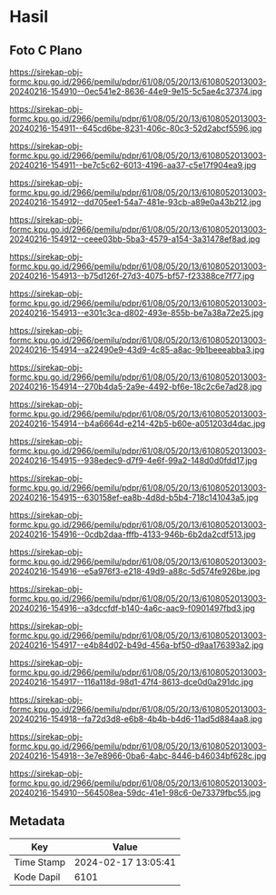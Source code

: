 # Hasil

## Foto C Plano

https://sirekap-obj-formc.kpu.go.id/2966/pemilu/pdpr/61/08/05/20/13/6108052013003-20240216-154910--0ec541e2-8636-44e9-9e15-5c5ae4c37374.jpg

https://sirekap-obj-formc.kpu.go.id/2966/pemilu/pdpr/61/08/05/20/13/6108052013003-20240216-154911--645cd6be-8231-406c-80c3-52d2abcf5596.jpg

https://sirekap-obj-formc.kpu.go.id/2966/pemilu/pdpr/61/08/05/20/13/6108052013003-20240216-154911--be7c5c62-6013-4196-aa37-c5e17f904ea9.jpg

https://sirekap-obj-formc.kpu.go.id/2966/pemilu/pdpr/61/08/05/20/13/6108052013003-20240216-154912--dd705ee1-54a7-481e-93cb-a89e0a43b212.jpg

https://sirekap-obj-formc.kpu.go.id/2966/pemilu/pdpr/61/08/05/20/13/6108052013003-20240216-154912--ceee03bb-5ba3-4579-a154-3a31478ef8ad.jpg

https://sirekap-obj-formc.kpu.go.id/2966/pemilu/pdpr/61/08/05/20/13/6108052013003-20240216-154913--b75d126f-27d3-4075-bf57-f23388ce7f77.jpg

https://sirekap-obj-formc.kpu.go.id/2966/pemilu/pdpr/61/08/05/20/13/6108052013003-20240216-154913--e301c3ca-d802-493e-855b-be7a38a72e25.jpg

https://sirekap-obj-formc.kpu.go.id/2966/pemilu/pdpr/61/08/05/20/13/6108052013003-20240216-154914--a22490e9-43d9-4c85-a8ac-9b1beeeabba3.jpg

https://sirekap-obj-formc.kpu.go.id/2966/pemilu/pdpr/61/08/05/20/13/6108052013003-20240216-154914--270b4da5-2a9e-4492-bf6e-18c2c6e7ad28.jpg

https://sirekap-obj-formc.kpu.go.id/2966/pemilu/pdpr/61/08/05/20/13/6108052013003-20240216-154914--b4a6664d-e214-42b5-b60e-a051203d4dac.jpg

https://sirekap-obj-formc.kpu.go.id/2966/pemilu/pdpr/61/08/05/20/13/6108052013003-20240216-154915--938edec9-d7f9-4e6f-99a2-148d0d0fdd17.jpg

https://sirekap-obj-formc.kpu.go.id/2966/pemilu/pdpr/61/08/05/20/13/6108052013003-20240216-154915--630158ef-ea8b-4d8d-b5b4-718c141043a5.jpg

https://sirekap-obj-formc.kpu.go.id/2966/pemilu/pdpr/61/08/05/20/13/6108052013003-20240216-154916--0cdb2daa-fffb-4133-946b-6b2da2cdf513.jpg

https://sirekap-obj-formc.kpu.go.id/2966/pemilu/pdpr/61/08/05/20/13/6108052013003-20240216-154916--e5a976f3-e218-49d9-a88c-5d574fe926be.jpg

https://sirekap-obj-formc.kpu.go.id/2966/pemilu/pdpr/61/08/05/20/13/6108052013003-20240216-154916--a3dccfdf-b140-4a6c-aac9-f0901497fbd3.jpg

https://sirekap-obj-formc.kpu.go.id/2966/pemilu/pdpr/61/08/05/20/13/6108052013003-20240216-154917--e4b84d02-b49d-456a-bf50-d9aa176393a2.jpg

https://sirekap-obj-formc.kpu.go.id/2966/pemilu/pdpr/61/08/05/20/13/6108052013003-20240216-154917--116a118d-98d1-47f4-8613-dce0d0a291dc.jpg

https://sirekap-obj-formc.kpu.go.id/2966/pemilu/pdpr/61/08/05/20/13/6108052013003-20240216-154918--fa72d3d8-e6b8-4b4b-b4d6-11ad5d884aa8.jpg

https://sirekap-obj-formc.kpu.go.id/2966/pemilu/pdpr/61/08/05/20/13/6108052013003-20240216-154918--3e7e8966-0ba6-4abc-8446-b46034bf628c.jpg

https://sirekap-obj-formc.kpu.go.id/2966/pemilu/pdpr/61/08/05/20/13/6108052013003-20240216-154910--564508ea-59dc-41e1-98c6-0e73379fbc55.jpg


## Metadata

| Key        | Value               |
| ---------- | ------------------- |
| Time Stamp | 2024-02-17 13:05:41 |
| Kode Dapil | 6101                |




